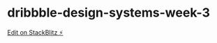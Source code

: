 # dribbble-design-systems-week-3

[Edit on StackBlitz ⚡️](https://stackblitz.com/edit/react-ts-cxglez)